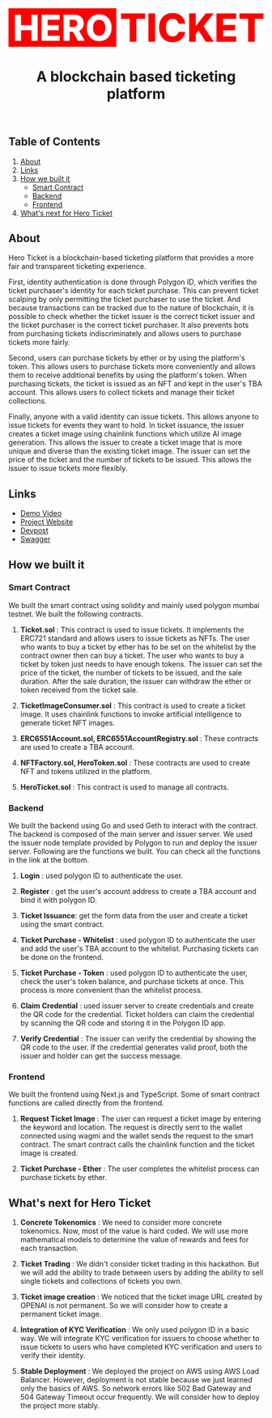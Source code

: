 <div align="center">

<img src="./logo.png" alt="Hero Ticket Logo" width="960px">

<br>

<h1 align="center">A blockchain based ticketing platform</h1>

</div>

<br>

## Table of Contents

1. [About](#about)
2. [Links](#links)
3. [How we built it](#how-we-built-it)
    - [Smart Contract](#smart-contract)
    - [Backend](#backend)
    - [Frontend](#frontend)
4. [What's next for Hero Ticket](#whats-next-for-hero-ticket)


## About

Hero Ticket is a blockchain-based ticketing platform that provides a more fair and transparent ticketing experience.

First, identity authentication is done through Polygon ID, which verifies the ticket purchaser's identity for each ticket purchase. This can prevent ticket scalping by only permitting the ticket purchaser to use the ticket. And because transactions can be tracked due to the nature of blockchain, it is possible to check whether the ticket issuer is the correct ticket issuer and the ticket purchaser is the correct ticket purchaser. It also prevents bots from purchasing tickets indiscriminately and allows users to purchase tickets more fairly.

Second, users can purchase tickets by ether or by using the platform's token. This allows users to purchase tickets more conveniently and allows them to receive additional benefits by using the platform's token. When purchasing tickets, the ticket is issued as an NFT and kept in the user's TBA account. This allows users to collect tickets and manage their ticket collections.

Finally, anyone with a valid identity can issue tickets. This allows anyone to issue tickets for events they want to hold. In ticket issuance, the issuer creates a ticket image using chainlink functions which utilize AI image generation. This allows the issuer to create a ticket image that is more unique and diverse than the existing ticket image. The issuer can set the price of the ticket and the number of tickets to be issued. This allows the issuer to issue tickets more flexibly.

## Links

- [Demo Video](https://www.youtube.com/watch?v=YQfs77DXexA)
- [Project Website](https://heroticket.xyz/)
- [Devpost](https://devpost.com/software/hero-ticket)
- [Swagger](https://app.swaggerhub.com/apis/CREWE1746/HeroTicket/1.0.0)

## How we built it

### Smart Contract

We built the smart contract using solidity and mainly used polygon mumbai testnet. We built the following contracts.

1. **Ticket.sol** : This contract is used to issue tickets. It implements the ERC721 standard and allows users to issue tickets as NFTs. The user who wants to buy a ticket by ether has to be set on the whitelist by the contract owner then can buy a ticket. The user who wants to buy a ticket by token just needs to have enough tokens. The issuer can set the price of the ticket, the number of tickets to be issued, and the sale duration. After the sale duration, the issuer can withdraw the ether or token received from the ticket sale.

2. **TicketImageConsumer.sol** : This contract is used to create a ticket image. It uses chainlink functions to invoke artificial intelligence to generate ticket NFT images.

3. **ERC6551Account.sol, ERC6551AccountRegistry.sol** : These contracts are used to create a TBA account.

4. **NFTFactory.sol, HeroToken.sol** : These contracts are used to create NFT and tokens utilized in the platform.

5. **HeroTicket.sol** : This contract is used to manage all contracts.

### Backend

We built the backend using Go and used Geth to interact with the contract. The backend is composed of the main server and issuer server. We used the issuer node template provided by Polygon to run and deploy the issuer server. Following are the functions we built. You can check all the functions in the link at the bottom.

1. **Login** : used polygon ID to authenticate the user.

2. **Register** : get the user's account address to create a TBA account and bind it with polygon ID.

3. **Ticket Issuance**: get the form data from the user and create a ticket using the smart contract.

4. **Ticket Purchase - Whitelist** : used polygon ID to authenticate the user and add the user's TBA account to the whitelist. Purchasing tickets can be done on the frontend.

5. **Ticket Purchase - Token** : used polygon ID to authenticate the user, check the user's token balance, and purchase tickets at once. This process is more convenient than the whitelist process.

6. **Claim Credential** : used issuer server to create credentials and create the QR code for the credential. Ticket holders can claim the credential by scanning the QR code and storing it in the Polygon ID app.

7. **Verify Credential** : The issuer can verify the credential by showing the QR code to the user. If the credential generates valid proof, both the issuer and holder can get the success message.

### Frontend

We built the frontend using Next.js and TypeScript. Some of smart contract functions are called directly from the frontend.

1. **Request Ticket Image** : The user can request a ticket image by entering the keyword and location. The request is directly sent to the wallet connected using wagmi and the wallet sends the request to the smart contract. The smart contract calls the chainlink function and the ticket image is created.

2. **Ticket Purchase - Ether** : The user completes the whitelist process can purchase tickets by ether.

## What's next for Hero Ticket

1. **Concrete Tokenomics** : We need to consider more concrete tokenomics. Now, most of the value is hard coded. We will use more mathematical models to determine the value of rewards and fees for each transaction.

2. **Ticket Trading** : We didn't consider ticket trading in this hackathon. But we will add the ability to trade between users by adding the ability to sell single tickets and collections of tickets you own.

3. **Ticket image creation** : We noticed that the ticket image URL created by OPENAI is not permanent. So we will consider how to create a permanent ticket image.

4. **Integration of KYC Verification** : We only used polygon ID in a basic way. We will integrate KYC verification for issuers to choose whether to issue tickets to users who have completed KYC verification and users to verify their identity.

5. **Stable Deployment** : We deployed the project on AWS using AWS Load Balancer. However, deployment is not stable because we just learned only the basics of AWS. So network errors like 502 Bad Gateway and 504 Gateway Timeout occur frequently. We will consider how to deploy the project more stably.